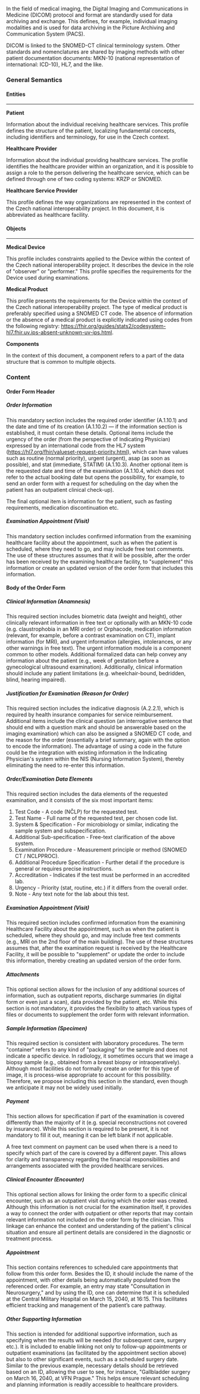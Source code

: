 
In the field of medical imaging, the Digital Imaging and Communications in Medicine (DICOM) protocol and format are standardly used for data archiving and exchange. This defines, for example, individual imaging modalities and is used for data archiving in the Picture Archiving and Communication System (PACS).

DICOM is linked to the SNOMED-CT clinical terminology system. Other standards and nomenclatures are shared by imaging methods with other patient documentation documents: MKN-10 (national representation of international: ICD-10), HL7, and the like.

### General Semantics

#### Entities

---

**Patient**

Information about the individual receiving healthcare services. This profile defines the structure of the patient, localizing fundamental concepts, including identifiers and terminology, for use in the Czech context.

**Healthcare Provider**

Information about the individual providing healthcare services. The profile identifies the healthcare provider within an organization, and it is possible to assign a role to the person delivering the healthcare service, which can be defined through one of two coding systems: KRZP or SNOMED.

**Healthcare Service Provider**

This profile defines the way organizations are represented in the context of the Czech national interoperability project. In this document, it is abbreviated as healthcare facility.

#### Objects

---

**Medical Device**

This profile includes constraints applied to the Device within the context of the Czech national interoperability project. It describes the device in the role of "observer" or "performer." This profile specifies the requirements for the Device used during examinations.

**Medical Product**

This profile presents the requirements for the Device within the context of the Czech national interoperability project. The type of medical product is preferably specified using a SNOMED CT code. The absence of information or the absence of a medical product is explicitly indicated using codes from the following registry: https://fhir.org/guides/stats2/codesystem-hl7.fhir.uv.ips-absent-unknown-uv-ips.html.

**Components**

In the context of this document, a component refers to a part of the data structure that is common to multiple objects. 

### Content

#### Order Form Header

##### Order Information
This mandatory section includes the required order identifier (A.1.10.1) and the date and time of its creation (A.1.10.2) — if the information section is established, it must contain these details. Optional items include the urgency of the order (from the perspective of Indicating Physician) expressed by an international code from the HL7 system (https://hl7.org/fhir/valueset-request-priority.html), which can have values such as routine (normal priority), urgent (urgent), asap (as soon as possible), and stat (immediate, STATIM) (A.1.10.3). Another optional item is the requested date and time of the examination (A.1.10.4, which does not refer to the actual booking date but opens the possibility, for example, to send an order form with a request for scheduling on the day when the patient has an outpatient clinical check-up).

The final optional item is information for the patient, such as fasting requirements, medication discontinuation etc.

##### Examination Appointment (Visit)
This mandatory section includes confirmed information from the examining healthcare facility about the appointment, such as when the patient is scheduled, where they need to go, and may include free text comments. The use of these structures assumes that it will be possible, after the order has been received by the examining healthcare facility, to "supplement" this information or create an updated version of the order form that includes this information.

#### Body of the Order Form

##### Clinical Information (Anamnesis)
This required section includes biometric data (weight and height), other clinically relevant information in free text or optionally with an MKN-10 code (e.g. claustrophobia in an MRI order) or Orphacode, medication information (relevant, for example, before a contrast examination on CT), implant information (for MRI), and urgent information (allergies, intolerances, or any other warnings in free text). The urgent information module is a component common to other models. Additional formalized data can help convey any information about the patient (e.g., week of gestation before a gynecological ultrasound examination). Additionally, clinical information should include any patient limitations (e.g. wheelchair-bound, bedridden, blind, hearing impaired).

##### Justification for Examination (Reason for Order)
This required section includes the indicative diagnosis (A.2.2.1), which is required by health insurance companies for service reimbursement. Additional items include the clinical question (an interrogative sentence that should end with a question mark and should be answerable based on the imaging examination) which can also be assigned a SNOMED CT code, and the reason for the order (essentially a brief summary, again with the option to encode the information). The advantage of using a code in the future could be the integration with existing information in the Indicating Physician's system within the NIS (Nursing Information System), thereby eliminating the need to re-enter this information.

##### Order/Examination Data Elements

This required section includes the data elements of the requested examination, and it consists of the six most important items:

1) Test Code - A code (NČLP) for the requested test.
2) Test Name - Full name of the requested test, per chosen code list.
3) System & Specification - For microbiology or similar, indicating the sample system and subspecification.
4) Additional Sub-specification - Free-text clarification of the above system.
5) Examination Procedure - Measurement principle or method (SNOMED CT / NCLPPROC).
6) Additional Procedure Specification - Further detail if the procedure is general or requires precise instructions.
7) Accreditation - Indicates if the test must be performed in an accredited lab.
8) Urgency - Priority (stat, routine, etc.) if it differs from the overall order.
9) Note - Any text note for the lab about this test.

##### Examination Appointment (Visit)
This required section includes confirmed information from the examining Healthcare Facility about the appointment, such as when the patient is scheduled, where they should go, and may include free text comments (e.g., MRI on the 2nd floor of the main building). The use of these structures assumes that, after the examination request is received by the Healthcare Facility, it will be possible to "supplement" or update the order to include this information, thereby creating an updated version of the order form.

##### Attachments
This optional section allows for the inclusion of any additional sources of information, such as outpatient reports, discharge summaries (in digital form or even just a scan), data provided by the patient, etc. While this section is not mandatory, it provides the flexibility to attach various types of files or documents to supplement the order form with relevant information.

##### Sample Information (Specimen)
This required section is consistent with laboratory procedures. The term "container" refers to any kind of "packaging" for the sample and does not indicate a specific device. In radiology, it sometimes occurs that we image a biopsy sample (e.g., obtained from a breast biopsy or intraoperatively). Although most facilities do not formally create an order for this type of image, it is process-wise appropriate to account for this possibility. Therefore, we propose including this section in the standard, even though we anticipate it may not be widely used initially.

##### Payment
This section allows for specification if part of the examination is covered differently than the majority of it (e.g. special reconstructions not covered by insurance). While this section is required to be present, it is not mandatory to fill it out, meaning it can be left blank if not applicable.

A free text comment on payment can be used when there is a need to specify which part of the care is covered by a different payer. This allows for clarity and transparency regarding the financial responsibilities and arrangements associated with the provided healthcare services.

##### Clinical Encounter (Encounter)
This optional section allows for linking the order form to a specific clinical encounter, such as an outpatient visit during which the order was created. Although this information is not crucial for the examination itself, it provides a way to connect the order with outpatient or other reports that may contain relevant information not included on the order form by the clinician. This linkage can enhance the context and understanding of the patient's clinical situation and ensure all pertinent details are considered in the diagnostic or treatment process.

##### Appointment
This section contains references to scheduled care appointments that follow from this order form. Besides the ID, it should include the name of the appointment, with other details being automatically populated from the referenced order. For example, an entry may state "Consultation in Neurosurgery," and by using the ID, one can determine that it is scheduled at the Central Military Hospital on March 15, 2040, at 16:15. This facilitates efficient tracking and management of the patient’s care pathway.

##### Other Supporting Information
This section is intended for additional supportive information, such as specifying when the results will be needed (for subsequent care, surgery etc.). It is included to enable linking not only to follow-up appointments or outpatient examinations (as facilitated by the appointment section above) but also to other significant events, such as a scheduled surgery date. Similar to the previous example, necessary details should be retrieved based on an ID, allowing the user to see, for instance, "Gallbladder surgery on March 16, 2040, at VFN Prague." This helps ensure relevant scheduling and planning information is readily accessible to healthcare providers.
